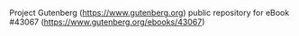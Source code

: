 Project Gutenberg (https://www.gutenberg.org) public repository for eBook #43067 (https://www.gutenberg.org/ebooks/43067)

